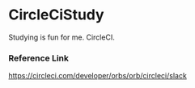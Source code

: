 # CircleCiStudy
Studying is fun for me. CircleCI.

### Reference Link

https://circleci.com/developer/orbs/orb/circleci/slack
